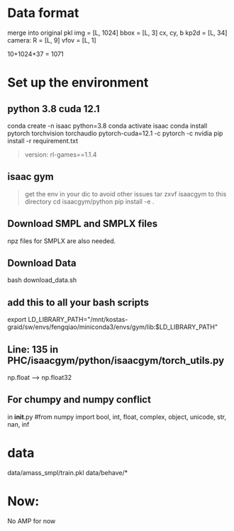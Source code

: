 # Data format
merge into original pkl
img = [L, 1024]
bbox = [L, 3] cx, cy, b
kp2d = [L, 34]
camera: 
R    = [L, 9]
vfov = [L, 1]

10+1024+37 = 1071

# Set up the environment


## python 3.8   cuda 12.1
conda create -n isaac python=3.8
conda activate isaac
conda install pytorch torchvision torchaudio pytorch-cuda=12.1 -c pytorch -c nvidia
pip install -r requirement.txt
> version: rl-games==1.1.4

## isaac gym
> get the env in your dic to avoid other issues
tar zxvf isaacgym to this directory
cd isaacgym/python
pip install -e .

## Download SMPL and SMPLX files
npz files for SMPLX are also needed.


## Download Data
bash download_data.sh


## add this to all your bash scripts
export LD_LIBRARY_PATH="/mnt/kostas-graid/sw/envs/fengqiao/miniconda3/envs/gym/lib:$LD_LIBRARY_PATH"

## Line: 135 in PHC/isaacgym/python/isaacgym/torch_utils.py
np.float --> np.float32

## For chumpy and numpy conflict
in __init__.py
#from numpy import bool, int, float, complex, object, unicode, str, nan, inf



# data
data/amass_smpl/train.pkl
data/behave/*


# Now:

No AMP for now
